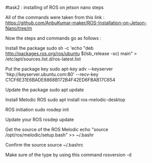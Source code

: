 
#task2 : installing of ROS on jetson nano steps

All of the commands were taken from this link :
https://github.com/AnbuKumar-maker/ROS-Installation-on-Jetson-Nano/tree/m

Now the steps and commands go as follows :

Install the package
sudo sh -c 'echo "deb http://packages.ros.org/ros/ubuntu $(lsb_release -sc) main" > /etc/apt/sources.list.d/ros-latest.list

Put the package key
sudo apt-key adv --keyserver 'hkp://keyserver.ubuntu.com:80' --recv-key C1CF6E31E6BADE8868B172B4F42ED6FBAB17C654

Update the package
sudo apt update

Install Melodic ROS
sudo apt install ros-melodic-desktop

ROS initiation
sudo rosdep init

Update your ROS
rosdep update

Get the source of the ROS Melodic
echo "source /opt/ros/melodic/setup.bash" >> ~/.bashr

Confirm the source
source ~/.bashrc

Make sure of the type by using this command rosversion -d
